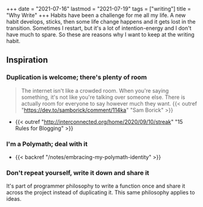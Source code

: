 +++
date = "2021-07-16"
lastmod = "2021-07-19"
tags = ["writing"]
title = "Why Write"
+++
Habits have been a challenge for me all my life. A new habit develops, sticks, then some life change happens and it gets lost in the transition. Sometimes I restart, but it's a lot of intention-energy and I don't have much to spare. So these are reasons why I want to keep at the writing habit.

## Inspiration

### Duplication is welcome; there's plenty of room

> The internet isn't like a crowded room. When you're saying something, it's not like you're talking over someone else. There is actually room for everyone to say however much they want. {{< outref "https://dev.to/samborick/comment/114ka" "Sam Borick" >}}

- {{< outref "http://interconnected.org/home/2020/09/10/streak" "15 Rules for Blogging" >}}

### I'm a Polymath; deal with it

- {{< backref "/notes/embracing-my-polymath-identity" >}}

### Don't repeat yourself, write it down and share it

It's part of programmer philosophy to write a function once and share it across the project instead of duplicating it. This same philosophy applies to ideas.
